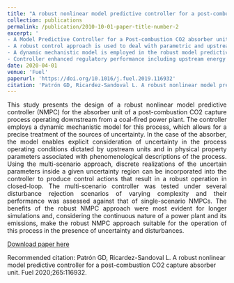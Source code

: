 ```yaml
---
title: "A robust nonlinear model predictive controller for a post-combustion CO2 capture absorber unit"
collection: publications
permalink: /publication/2010-10-01-paper-title-number-2
excerpt: '
- A Model Predictive Controller for a Post-combustion CO2 absorber unit is presented. <br/>
- A robust control approach is used to deal with parametric and upstream uncertainty. <br/>
- A dynamic mechanistic model is employed in the robust model predictive controller. <br/>
- Controller enhanced regulatory performance including upstream energy load variation.'
date: 2020-04-01
venue: 'Fuel'
paperurl: 'https://doi.org/10.1016/j.fuel.2019.116932'
citation: 'Patrón GD, Ricardez-Sandoval L. A robust nonlinear model predictive controller for a post-combustion CO2 capture absorber unit. Fuel 2020;265:116932.'
---
```

<div style="text-align: justify"> 
This study presents the design of a robust nonlinear model predictive controller (NMPC) for the absorber unit of a post-combustion CO2 capture process operating downstream from a coal-fired power plant. The controller employs a dynamic mechanistic model for this process, which allows for a precise treatment of the sources of uncertainty. In the case of the absorber, the model enables explicit consideration of uncertainty in the process operating conditions dictated by upstream units and in physical property parameters associated with phenomenological descriptions of the process. Using the multi-scenario approach, discrete realizations of the uncertain parameters inside a given uncertainty region can be incorporated into the controller to produce control actions that result in a robust operation in closed-loop. The multi-scenario controller was tested under several disturbance rejection scenarios of varying complexity and their performance was assessed against that of single-scenario NMPCs. The benefits of the robust NMPC approach were most evident for longer simulations and, considering the continuous nature of a power plant and its emissions, make the robust NMPC approach suitable for the operation of this process in the presence of uncertainty and disturbances. </div> 

[Download paper here](https://doi.org/10.1016/j.fuel.2019.116932)

Recommended citation: Patrón GD, Ricardez-Sandoval L. A robust nonlinear model predictive controller for a post-combustion CO2 capture absorber unit. Fuel 2020;265:116932.

